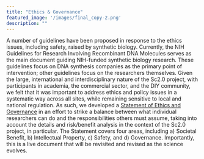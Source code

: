 ```yaml
---
title: "Ethics & Governance"
featured_image: '/images/final_copy-2.png'
description: ""
---
```


A number of guidelines have been proposed in response to the ethics issues, including safety, raised by synthetic biology. Currently, the NIH Guidelines for Research Involving Recombinant DNA Molecules serves as the main document guiding NIH-funded synthetic biology research. These guidelines focus on DNA synthesis companies as the primary point of intervention; other guidelines focus on the researchers themselves. Given the large, international and interdisciplinary nature of the Sc2.0 project, with participants in academia, the commercial sector, and the DIY community, we felt that it was important to address ethics and policy issues in a systematic way across all sites, while remaining sensitive to local and national regulation. As such, we developed a [Statement of Ethics and Governance](http://syntheticyeast.org/wp-content/uploads/2014/04/Sc2_EthicsAndGovernanceAgreement_131124final.pdf) in an effort to strike a balance between what individual researchers can do and the responsibilities others must assume, taking into account the details and risk/benefit analysis in the context of the Sc2.0 project, in particular. The Statement covers four areas, including a) Societal Benefit, b) Intellectual Property, c) Safety, and d) Governance. Importantly, this is a live document that will be revisited and revised as the science evolves.
